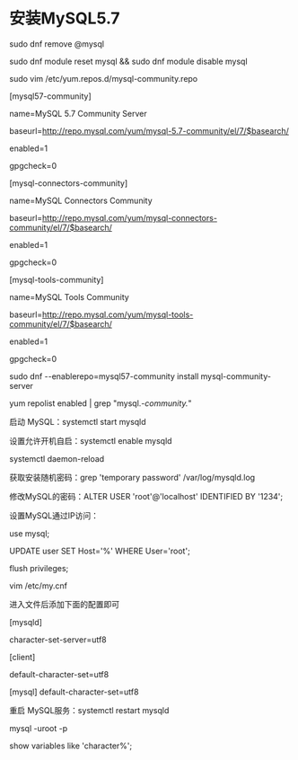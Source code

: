 # 安装MySQL5.7

sudo dnf remove @mysql

sudo dnf module reset mysql && sudo dnf module disable mysql

sudo vim /etc/yum.repos.d/mysql-community.repo

[mysql57-community]

name=MySQL 5.7 Community Server

baseurl=http://repo.mysql.com/yum/mysql-5.7-community/el/7/$basearch/

enabled=1

gpgcheck=0

[mysql-connectors-community]

name=MySQL Connectors Community

baseurl=http://repo.mysql.com/yum/mysql-connectors-community/el/7/$basearch/

enabled=1

gpgcheck=0

[mysql-tools-community]

name=MySQL Tools Community

baseurl=http://repo.mysql.com/yum/mysql-tools-community/el/7/$basearch/

enabled=1

gpgcheck=0

sudo dnf --enablerepo=mysql57-community install mysql-community-server

yum repolist enabled | grep "mysql.*-community.*"



启动 MySQL：systemctl start mysqld

设置允许开机自启：systemctl enable mysqld

systemctl daemon-reload

获取安装随机密码：grep 'temporary password' /var/log/mysqld.log

修改MySQL的密码：ALTER USER 'root'@'localhost' IDENTIFIED BY '1234';

设置MySQL通过IP访问：

use mysql;

UPDATE user SET Host='%' WHERE User='root';

flush privileges;

vim /etc/my.cnf

进入文件后添加下面的配置即可



[mysqld]

character-set-server=utf8

[client]

default-character-set=utf8

[mysql]
default-character-set=utf8



重启 MySQL服务：systemctl restart mysqld

mysql -uroot -p

show variables like 'character%';